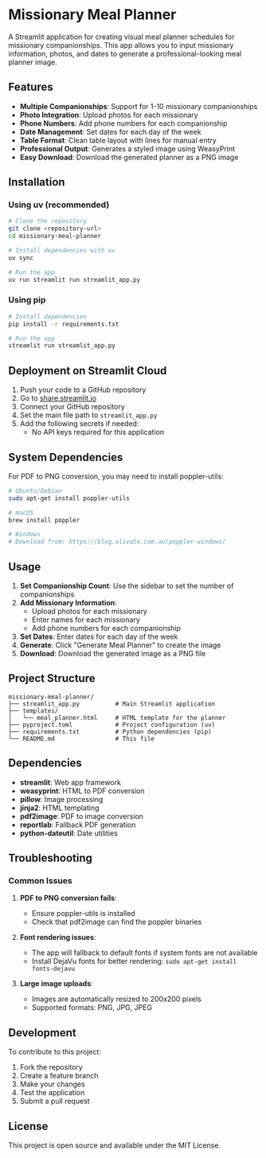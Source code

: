 # Missionary Meal Planner

A Streamlit application for creating visual meal planner schedules for missionary companionships. This app allows you to input missionary information, photos, and dates to generate a professional-looking meal planner image.

## Features

- **Multiple Companionships**: Support for 1-10 missionary companionships
- **Photo Integration**: Upload photos for each missionary
- **Phone Numbers**: Add phone numbers for each companionship
- **Date Management**: Set dates for each day of the week
- **Table Format**: Clean table layout with lines for manual entry
- **Professional Output**: Generates a styled image using WeasyPrint
- **Easy Download**: Download the generated planner as a PNG image

## Installation

### Using uv (recommended)

```bash
# Clone the repository
git clone <repository-url>
cd missionary-meal-planner

# Install dependencies with uv
uv sync

# Run the app
uv run streamlit run streamlit_app.py
```

### Using pip

```bash
# Install dependencies
pip install -r requirements.txt

# Run the app
streamlit run streamlit_app.py
```

## Deployment on Streamlit Cloud

1. Push your code to a GitHub repository
2. Go to [share.streamlit.io](https://share.streamlit.io)
3. Connect your GitHub repository
4. Set the main file path to `streamlit_app.py`
5. Add the following secrets if needed:
   - No API keys required for this application

## System Dependencies

For PDF to PNG conversion, you may need to install poppler-utils:

```bash
# Ubuntu/Debian
sudo apt-get install poppler-utils

# macOS
brew install poppler

# Windows
# Download from: https://blog.alivate.com.au/poppler-windows/
```

## Usage

1. **Set Companionship Count**: Use the sidebar to set the number of companionships
2. **Add Missionary Information**:
   - Upload photos for each missionary
   - Enter names for each missionary
   - Add phone numbers for each companionship
3. **Set Dates**: Enter dates for each day of the week
4. **Generate**: Click "Generate Meal Planner" to create the image
5. **Download**: Download the generated image as a PNG file

## Project Structure

```
missionary-meal-planner/
├── streamlit_app.py          # Main Streamlit application
├── templates/
│   └── meal_planner.html     # HTML template for the planner
├── pyproject.toml            # Project configuration (uv)
├── requirements.txt          # Python dependencies (pip)
└── README.md                 # This file
```

## Dependencies

- **streamlit**: Web app framework
- **weasyprint**: HTML to PDF conversion
- **pillow**: Image processing
- **jinja2**: HTML templating
- **pdf2image**: PDF to image conversion
- **reportlab**: Fallback PDF generation
- **python-dateutil**: Date utilities

## Troubleshooting

### Common Issues

1. **PDF to PNG conversion fails**:
   - Ensure poppler-utils is installed
   - Check that pdf2image can find the poppler binaries

2. **Font rendering issues**:
   - The app will fallback to default fonts if system fonts are not available
   - Install DejaVu fonts for better rendering: `sudo apt-get install fonts-dejavu`

3. **Large image uploads**:
   - Images are automatically resized to 200x200 pixels
   - Supported formats: PNG, JPG, JPEG

## Development

To contribute to this project:

1. Fork the repository
2. Create a feature branch
3. Make your changes
4. Test the application
5. Submit a pull request

## License

This project is open source and available under the MIT License.

